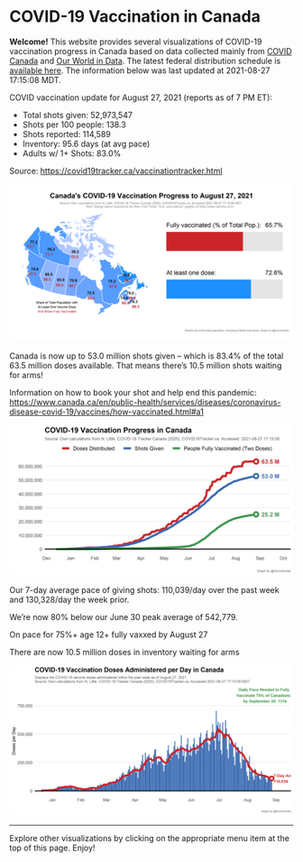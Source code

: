 COVID-19 Vaccination in Canada
==============================

**Welcome!** This website provides several visualizations of COVID-19
vaccination progress in Canada based on data collected mainly from
[COVID Canada](https://covid19tracker.ca/vaccinationtracker.html) and
[Our World in Data](https://ourworldindata.org/covid-vaccinations). The
latest federal distribution schedule is [available
here](https://www.canada.ca/en/public-health/services/diseases/2019-novel-coronavirus-infection/prevention-risks/covid-19-vaccine-treatment/vaccine-rollout.html).
The information below was last updated at 2021-08-27 17:15:08 MDT.

COVID vaccination update for August 27, 2021 (reports as of 7 PM ET):

-   Total shots given: 52,973,547
-   Shots per 100 people: 138.3
-   Shots reported: 114,589
-   Inventory: 95.6 days (at avg pace)
-   Adults w/ 1+ Shots: 83.0%

Source:
<a href="https://covid19tracker.ca/vaccinationtracker.html" class="uri">https://covid19tracker.ca/vaccinationtracker.html</a>

![](Plots/plot_main.png)

Canada is now up to 53.0 million shots given – which is 83.4% of the
total 63.5 million doses available. That means there’s 10.5 million
shots waiting for arms!

Information on how to book your shot and help end this pandemic:
<a href="https://www.canada.ca/en/public-health/services/diseases/coronavirus-disease-covid-19/vaccines/how-vaccinated.html#a1" class="uri">https://www.canada.ca/en/public-health/services/diseases/coronavirus-disease-covid-19/vaccines/how-vaccinated.html#a1</a>

![](Plots/plot_total.png)

Our 7-day average pace of giving shots: 110,039/day over the past week
and 130,328/day the week prior.

We’re now 80% below our June 30 peak average of 542,779.

On pace for 75%+ age 12+ fully vaxxed by August 27

There are now 10.5 million doses in inventory waiting for arms

![](Plots/pace_national.png)

------------------------------------------------------------------------

Explore other visualizations by clicking on the appropriate menu item at
the top of this page. Enjoy!
